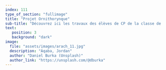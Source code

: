 ```yaml
---
index: 111
type_of_section: "fullimage"
title: "Projet Ornithorynque"
sub-title: "Découvrez ici les travaux des élèves de CP de la classe de Madame Marckert ... après les congés d'été."
text:
   position: 3
   background: "dark"
image:
  file: "assets/images/arach_11.jpg"
  description: "Áqaba, Jordan"
  author: "Daniel Burka (Unsplash)"
  author_link: "https://unsplash.com/@dburka"
---
```


